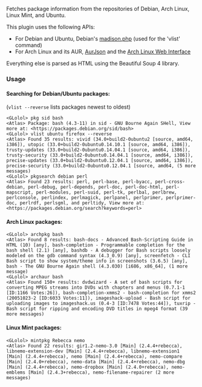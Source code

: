 Fetches package information from the repositories of Debian, Arch Linux, Linux Mint, and Ubuntu.

This plugin uses the following APIs:
- For Debian and Ubuntu, Debian's [madison.php](//qa.debian.org/madison.php) (used for the 'vlist' command)
- For Arch Linux and its AUR, [AurJson](//wiki.archlinux.org/index.php/AurJson) and the [Arch Linux Web Interface](//wiki.archlinux.org/index.php/Official_Repositories_Web_Interface)

Everything else is parsed as HTML using the Beautiful Soup 4 library.

### Usage

#### Searching for Debian/Ubuntu packages:

(`vlist --reverse` lists packages newest to oldest)

```
<GLolol> pkg sid bash
<Atlas> Package: bash (4.3-11) in sid - GNU Bourne Again SHell, View more at: <https://packages.debian.org/sid/bash>
<GLolol> vlist ubuntu firefox --reverse
<Atlas> Found 35 results: vivid (34.0+build2-0ubuntu2 [source, amd64, i386]), utopic (33.0+build2-0ubuntu0.14.10.1 [source, amd64, i386]), trusty-updates (33.0+build2-0ubuntu0.14.04.1 [source, amd64, i386]), trusty-security (33.0+build2-0ubuntu0.14.04.1 [source, amd64, i386]), precise-updates (33.0+build2-0ubuntu0.12.04.1 [source, amd64, i386]), precise-security (33.0+build2-0ubuntu0.12.04.1 [source, amd64, (5 more messages)
<GLolol> pkgsearch debian perl
<Atlas> Found 23 results: perl, perl-base, perl-byacc, perl-cross-debian, perl-debug, perl-depends, perl-doc, perl-doc-html, perl-mapscript, perl-modules, perl-suid, perl-tk, perlbal, perlbrew, perlconsole, perlindex, perlmagick, perlpanel, perlprimer, perlprimer-doc, perlrdf, perlsgml, and perltidy, View more at: <https://packages.debian.org/search?keywords=perl>

```

#### Arch Linux packages:

```
<GLolol> archpkg bash
<Atlas> Found 8 results: bash-docs - Advanced Bash-Scripting Guide in HTML (10) [any], bash-completion - Programmable completion for the bash shell (2.1) [any], bashdb - A debugger for Bash scripts loosely modeled on the gdb command syntax (4.3_0.9) [any], screenfetch - CLI Bash script to show system/theme info in screenshots (3.6.5) [any], bash - The GNU Bourne Again shell (4.3.030) [i686, x86_64], (1 more message)
<GLolol> archaur bash
<Atlas> Found 150+ results: dvdwizard - A set of bash scripts for converting MPEG streams into DVDs with chapters and menus (0.7.1-1 [ID:1166 Votes:26]), bash-completion-xmms2 - bash-completion for xmms2 (20051023-2 [ID:6033 Votes:11]), imageshack-upload - Bash script for uploading images to imageshack.us (0.4-3 [ID:7478 Votes:44]), tuxrip - Bash script for ripping and encoding DVD titles in mpeg4 format (39 more messages)
```

#### Linux Mint packages:

```
<GLolol> mintpkg Rebecca nemo
<Atlas> Found 22 results: gir1.2-nemo-3.0 [Main] (2.4.4+rebecca), libnemo-extension-dev [Main] (2.4.4+rebecca), libnemo-extension1 [Main] (2.4.4+rebecca), nemo [Main] (2.4.4+rebecca), nemo-compare [Main] (2.4.0+rebecca), nemo-data [Main] (2.4.4+rebecca), nemo-dbg [Main] (2.4.4+rebecca), nemo-dropbox [Main] (2.4.0+rebecca), nemo-emblems [Main] (2.4.3+rebecca), nemo-filename-repairer (2 more messages)
```
